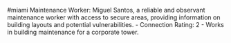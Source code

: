 #miami 
Maintenance Worker: Miguel Santos, a reliable and observant maintenance worker with access to secure areas, providing information on building layouts and potential vulnerabilities. - Connection Rating: 2 - Works in building maintenance for a corporate tower.